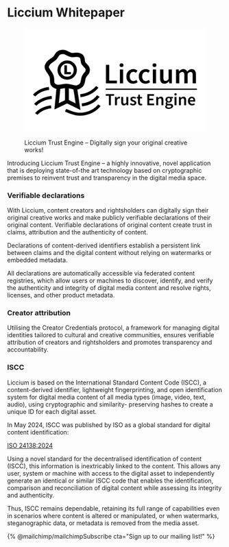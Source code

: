 # Liccium Whitepaper

<figure><img src=".gitbook/assets/Liccium-Trust-Engine.png" alt=""><figcaption><p>Liccium Trust Engine – Digitally sign your original creative works!</p></figcaption></figure>

Introducing Liccium Trust Engine – a highly innovative, novel application that is deploying state-of-the art technology based on cryptographic premises to reinvent trust and transparency in the digital media space.

### Verifiable declarations

With Liccium, content creators and rightsholders can digitally sign their original creative works and make publicly verifiable declarations of their original content. Verifiable declarations of original content create trust in claims, attribution and the authenticity of content.

Declarations of content-derived identifiers establish a persistent link between claims and the digital content without relying on watermarks or embedded metadata.

All declarations are automatically accessible via federated content registries, which allow users or machines to discover, identify, and verify the authenticity and integrity of digital media content and resolve rights, licenses, and other product metadata.

### Creator attribution

Utilising the Creator Credentials protocol, a framework for managing digital identities tailored to cultural and creative communities, ensures verifiable attribution of creators and rightsholders and promotes transparency and accountability.

### ISCC

Liccium is based on the International Standard Content Code (ISCC), a content-derived identifier, lightweight fingerprinting, and open identification system for digital media content of all media types (image, video, text, audio),  using cryptographic and similarity- preserving hashes to create a unique ID for each digital asset.&#x20;

In May 2024, ISCC was published by ISO as a global standard for digital content identification:

[ISO 24138:2024](https://www.iso.org/standard/77899.html)

Using a novel standard for the decentralised identification of content (ISCC), this information is inextricably linked to the content. This allows any user, system or machine with access to the digital asset to independently generate an identical or similar ISCC code that enables the identification, comparison and reconciliation of digital content while assessing its integrity and authenticity.&#x20;

Thus, ISCC remains dependable, retaining its full range of capabilities even in scenarios where content is altered or manipulated, or when watermarks, steganographic data, or metadata is removed from the media asset.



{% @mailchimp/mailchimpSubscribe cta="Sign up to our mailing list!" %}
